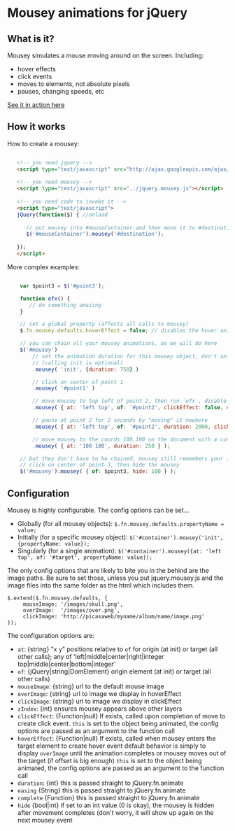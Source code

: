 
Mousey animations for jQuery
============================

What is it?
----------- 

Mousey simulates a mouse moving around on the screen. Including:

- hover effects
- click events
- moves to elements, not absolute pixels
- pauses, changing speeds, etc

[See it in action here](http://katowulf.github.com/mousey/)

How it works
------------

How to create a mousey:

```html

   <!-- you need jquery -->
   <script type="text/javascript" src="http://ajax.googleapis.com/ajax/libs/jquery/1.7.1/jquery.min.js"></script>
   
   <!-- you need mousey -->
   <script type="text/javascript" src="../jquery.mousey.js"></script>
   
   <!-- you need code to invoke it -->
   <script type="text/javascript">
   jQuery(function($) { //onload
   
      // put mousey into #mouseContainer and then move it to #destination!
      $('#mouseContainer').mousey('#destination');
   
   });
   </script>

```

More complex examples:

```javascript

    var $point3 = $('#point3');

    function efx() {
       // do something amazing
    }

    // set a global property (affects all calls to mousey)
    $.fn.mousey.defaults.hoverEffect = false; // disables the hover animation for all mousey objects

    // you can chain all your mousey animations, as we will do here
    $('#mousey')
        // set the animation duration for this mousey object, don't animate anything yet
        // (calling init is optional)
        .mousey( 'init', {duration: 750} )

        // click on center of point 1
        .mousey( '#point1' )

        // move mousey to top left of point 2, then run `efx`, disable the click animation
        .mousey( { at: 'left top', of: '#point2', clickEffect: false, complete: efx } )

        // pause at point 2 for 2 seconds by "moving" it nowhere
        .mousey( { at: 'left top', of: '#point2', duration: 2000, clickEffect: false, mouseImage: 'hourglass.gif' } )

        // move mousey to the coords 100,100 on the document with a custom duration
        .mousey( { at: '100 100', duration: 250 } );

    // but they don't have to be chained; mousey still remembers your init options and they still queue in order!
    // click on center of point 3, then hide the mousey
    $('#mousey').mousey( { of: $point3, hide: 100 } );

```

Configuration
-------------

Mousey is highly configurable. The config options can be set...

* Globally (for all mousey objects):        `$.fn.mousey.defaults.propertyName = value;`
* Initially (for a specific mousey object): `$('#container').mousey('init', {propertyName: value});`
* Singularly (for a single animation):      `$('#container').mousey({at: 'left top', of: '#target', propertyName: value});`

The only config options that are likely to bite you in the behind are the image paths. Be sure to set those,
unless you put jquery.mousey.js and the image files into the same folder as the html which includes them.

    $.extend($.fn.mousey.defaults, {
         mouseImage: '/images/skull.png',
         overImage:  '/images/over.png',
         clickImage: 'http://picasaweb/myname/album/name/image.png'
    });

The configuration options are:
 
- `at`: {string} "x y" positions relative to `of` for origin (at init) or target (all other calls); any of 'left|middle|center|right|integer top|middle|center|bottom|integer'
- `of`: {jQuery|string|DomElement} origin element (at init) or target (all other calls)
- `mouseImage`: {string} url to the default mouse image
- `overImage`: {string} url to image we display in hoverEffect
- `clickImage`: {string} url to image we display in clickEffect
- `zIndex`: {int} ensures mousey appears above other layers
- `clickEffect`: {Function|null} If exists, called upon completion of move to create click event.
        `this` is set to the object being animated, the config options are passed as an argument to the function call
- `hoverEffect`: {Function|null} If exists, called when mousey enters the target element to create hover event
        default behavior is simply to display `overImage` until the animation completes or mousey moves out of the target (if offset is big enough)
        `this` is set to the object being animated, the config options are passed as an argument to the function call
- `duration`: {int} this is passed straight to jQuery.fn.animate
- `easing` {String} this is passed straight to jQuery.fn.animate
- `complete` {Function} this is passed straight to jQuery.fn.animate
- `hide` {bool|int} if set to an int value (0 is okay), the mousey is hidden after movement completes (don't worry, it will show up again on the next mousey event

